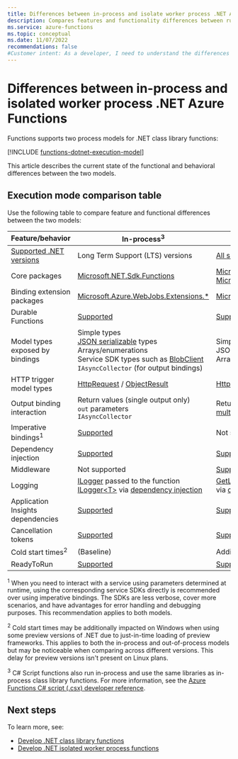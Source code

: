 ```yaml
---
title: Differences between in-process and isolate worker process .NET Azure Functions
description: Compares features and functionality differences between running .NET Functions in-process or as an isolated worker process. 
ms.service: azure-functions
ms.topic: conceptual 
ms.date: 11/07/2022
recommendations: false
#Customer intent: As a developer, I need to understand the differences between running in-process and running in an isolated worker process so that I can choose the best process model for my functions.
---
```


# Differences between in-process and isolated worker process .NET Azure Functions

Functions supports two process models for .NET class library functions:

[!INCLUDE [functions-dotnet-execution-model](../../includes/functions-dotnet-execution-model.md)] 

This article describes the current state of the functional and behavioral differences between the two models.

## Execution mode comparison table 

Use the following table to compare feature and functional differences between the two models:

| Feature/behavior |  In-process<sup>3</sup> | Isolated worker process  |
| ---- | ---- | ---- |
| [Supported .NET versions](./dotnet-isolated-process-guide.md#supported-versions) | Long Term Support (LTS) versions | [All supported versions](azure/azure-functions/dotnet-isolated-process-guide.md#supported-versions) + .NET Framework |
| Core packages | [Microsoft.NET.Sdk.Functions](https://www.nuget.org/packages/Microsoft.NET.Sdk.Functions/) | [Microsoft.Azure.Functions.Worker](https://www.nuget.org/packages/Microsoft.Azure.Functions.Worker/)<br/>[Microsoft.Azure.Functions.Worker.Sdk](https://www.nuget.org/packages/Microsoft.Azure.Functions.Worker.Sdk) | 
| Binding extension packages | [Microsoft.Azure.WebJobs.Extensions.*](https://www.nuget.org/packages?q=Microsoft.Azure.WebJobs.Extensions)  | [Microsoft.Azure.Functions.Worker.Extensions.*](https://www.nuget.org/packages?q=Microsoft.Azure.Functions.Worker.Extensions) | 
| Durable Functions | [Supported](durable/durable-functions-overview.md) | [Supported (public preview)](https://github.com/microsoft/durabletask-dotnet#usage-with-azure-functions) | 
| Model types exposed by bindings | Simple types<br/>[JSON serializable](/dotnet/api/system.text.json.jsonserializeroptions.md) types<br/>Arrays/enumerations<br/>Service SDK types such as [BlobClient](dotnet/api/azure.storage.blobs.blobclient.md)<br/>`IAsyncCollector` (for output bindings) | Simple types<br/>JSON serializable types<br/>Arrays/enumerations |
| HTTP trigger model types| [HttpRequest](dotnet/api/system.net.http.httpclient.md) / [ObjectResult](dotnet/api/microsoft.aspnetcore.mvc.objectresult.md) | [HttpRequestData](dotnet/api/microsoft.azure.functions.worker.http.httprequestdata.md?view=azure-dotnet&preserve-view=true) / [HttpResponseData](dotnet/api/microsoft.azure.functions.worker.http.httpresponsedata.md?view=azure-dotnet&preserve-view=true) |
| Output binding interaction | Return values (single output only)<br/>`out` parameters<br/>`IAsyncCollector` | Return values (expanded model with single or [multiple outputs](dotnet-isolated-process-guide.md#multiple-output-bindings)) |
| Imperative bindings<sup>1</sup>  | [Supported](functions-dotnet-class-library.md#binding-at-runtime) | Not supported |
| Dependency injection | [Supported](functions-dotnet-dependency-injection.md)  | [Supported](dotnet-isolated-process-guide.md#dependency-injection) |
| Middleware | Not supported | [Supported](dotnet-isolated-process-guide.md#middleware) |
| Logging | [ILogger](dotnet/api/microsoft.extensions.logging.ilogger.md) passed to the function<br/>[ILogger&lt;T&gt;](dotnet/api/microsoft.extensions.logging.logger-1.md) via [dependency injection](functions-dotnet-class-library.md#dependency-injection) | [GetLogger](dotnet/api/microsoft.azure.functions.worker.functioncontextloggerextensions.getlogger?view=azure-dotnet&preserve-view=true) obtained from [FunctionContext](dotnet/api/microsoft.azure.functions.worker.functioncontext.md) or via [dependency injection](dotnet-isolated-process-guide.md#dependency-injection)|
| Application Insights dependencies | [Supported](functions-monitoring.md#dependencies) | [Supported (public preview)](https://www.nuget.org/packages/Microsoft.Azure.Functions.Worker.ApplicationInsights) |
| Cancellation tokens | [Supported](functions-dotnet-class-library.md#cancellation-tokens) | [Supported](dotnet-isolated-process-guide.md#cancellation-tokens) |
| Cold start times<sup>2</sup> | (Baseline) | Additionally includes process launch |
| ReadyToRun | [Supported](functions-dotnet-class-library.md#readytorun) | [Supported](dotnet-isolated-process-guide.md#readytorun) | 

<sup>1</sup> When you need to interact with a service using parameters determined at runtime, using the corresponding service SDKs directly is recommended over using imperative bindings. The SDKs are less verbose, cover more scenarios, and have advantages for error handling and debugging purposes. This recommendation applies to both models.

<sup>2</sup> Cold start times may be additionally impacted on Windows when using some preview versions of .NET due to just-in-time loading of preview frameworks. This applies to both the in-process and out-of-process models but may be noticeable when comparing across different versions. This delay for preview versions isn't present on Linux plans.

<sup>3</sup> C# Script functions also run in-process and use the same libraries as in-process class library functions. For more information, see the [Azure Functions C# script (.csx) developer reference](functions-reference-csharp.md). 

## Next steps

To learn more, see:

+ [Develop .NET class library functions](functions-dotnet-class-library.md)
+ [Develop .NET isolated worker process functions](dotnet-isolated-process-guide.md)

